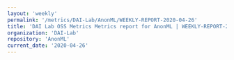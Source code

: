 ```yaml
---
layout: 'weekly'
permalink: '/metrics/DAI-Lab/AnonML/WEEKLY-REPORT-2020-04-26'
title: 'DAI Lab OSS Metrics Metrics report for AnonML | WEEKLY-REPORT-2020-04-26'
organization: 'DAI-Lab'
repository: 'AnonML'
current_date: '2020-04-26'
---
```

